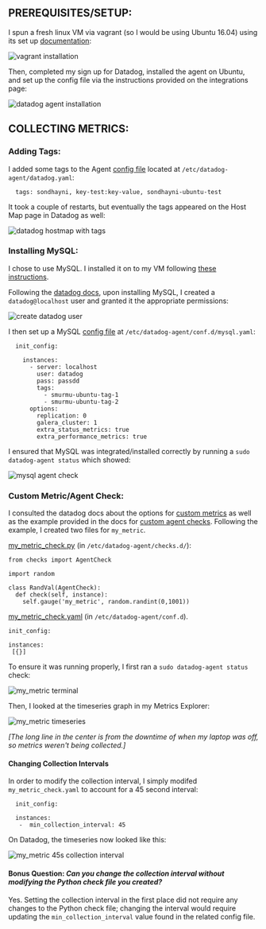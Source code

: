 ## PREREQUISITES/SETUP:

I spun a fresh linux VM via vagrant (so I would be using Ubuntu 16.04) using its set up [documentation](https://www.vagrantup.com/intro/getting-started/index.html):

![vagrant installation](./Prereqs/vagrant-setup.png?raw=true "Vagrant Setup")

Then, completed my sign up for Datadog, installed the agent on Ubuntu, and set up the config file via the instructions provided on the integrations page:

![datadog agent installation](./Prereqs/ubuntu-datadog-install.png?raw=true "Datadog Agent Setup")

## COLLECTING METRICS:

### Adding Tags:

I added some tags to the Agent [config file](./scripts/datadog.yaml) located at `/etc/datadog-agent/datadog.yaml`:

      tags: sondhayni, key-test:key-value, sondhayni-ubuntu-test


It took a couple of restarts, but eventually the tags appeared on the Host Map page in Datadog as well:

![datadog hostmap with tags](./Collecting-Metrics/ubuntu-hostmap-tags.png?raw=true "Datadog Hostmap Tags")

### Installing MySQL:

I chose to use MySQL. I installed it on to my VM following [these instructions](https://support.rackspace.com/how-to/installing-mysql-server-on-ubuntu/).

Following the [datadog docs](https://docs.datadoghq.com/integrations/mysql/#prepare-mysql), upon installing MySQL, I created a `datadog@localhost` user and granted it the appropriate permissions:

![create datadog user](./Collecting-Metrics/ubuntu-create-datadog-user.png?raw=true "Create Datadog User")


I then set up a MySQL [config file](./scripts/mysql.yaml) at `/etc/datadog-agent/conf.d/mysql.yaml`:

      init_config:

        instances:
          - server: localhost
            user: datadog
            pass: passdd
            tags:
              - smurmu-ubuntu-tag-1
              - smurmu-ubuntu-tag-2
          options:
            replication: 0
            galera_cluster: 1
            extra_status_metrics: true
            extra_performance_metrics: true


I ensured that MySQL was integrated/installed correctly by running a `sudo datadog-agent status` which showed:

![mysql agent check](./Collecting-Metrics/ubuntu-mysql-passes-checks.png?raw=true "MySQL Datadog Integration Successful")

### Custom Metric/Agent Check:

I consulted the datadog docs about the options for [custom metrics](https://docs.datadoghq.com/developers/metrics/) as well as the example provided in the docs for [custom agent checks](https://docs.datadoghq.com/developers/agent_checks/). Following the example, I created two files for `my_metric`.

[my_metric_check.py](./scripts/my_metric_check.py) (in  `/etc/datadog-agent/checks.d/`):

    from checks import AgentCheck

    import random

    class RandVal(AgentCheck):
      def check(self, instance):
        self.gauge('my_metric', random.randint(0,1001))


[my_metric_check.yaml](./scripts/my_metric_check.yaml) (in `/etc/datadog-agent/conf.d`).

    init_config:

    instances:
     [{}]

To ensure it was running properly, I first ran a `sudo datadog-agent status` check:

![my_metric terminal](./Collecting-Metrics/ubuntu-my-metric-check.png?raw=true "my_metric terminal check")

Then, I looked at the timeseries graph in my Metrics Explorer:

![my_metric timeseries](./Collecting-Metrics/datadog-my-metric.png?raw=true "Datadog Metrics Explorer")

*[The long line in the center is from the downtime of when my laptop was off, so metrics weren't being collected.]*

#### Changing Collection Intervals

In order to modify the collection interval, I simply modifed `my_metric_check.yaml` to account for a 45 second interval:

      init_config:

      instances:
       -  min_collection_interval: 45

On Datadog, the timeseries now looked like this:

![my_metric 45s collection interval](./Collecting-Metrics/datadog-my-metric-45.png?raw=true "Datadog my_metric 45s timeseries")

#### Bonus Question: *Can you change the collection interval without modifying the Python check file you created?*

Yes. Setting the collection interval in the first place did not require any changes to the Python check file; changing the interval would require updating the `min_collection_interval` value found in the related config file.
